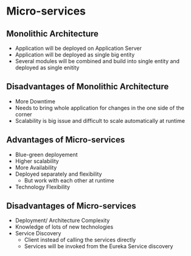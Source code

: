 # Micro-services

## Monolithic Architecture

-	Application will be deployed on Application Server
-	Application will be deployed as single big entity 
-	Several modules will be combined and build into single entity and deployed as single enitity


## Disadvantages of Monolithic Architecture

-	More Downtime 
-	Needs to bring whole application for changes in the one side of the corner
-	Scalability is big issue and difficult to scale automatically at runtime 


## Advantages of Micro-services

-	Blue-green deployement
-	Higher scalability
-	More Availability
-	Deployed separately and flexibility
	-	 But work with each other at runtime
-	Technology Flexibility



## Disadvantages of Micro-services

-	Deployment/ Architecture Complexity
-	Knowledge of lots of new technologies
-	Service Discovery
	-	Client instead of calling the services directly 
	-	Services will be invoked from the Eureka Service discovery

	
	
	

